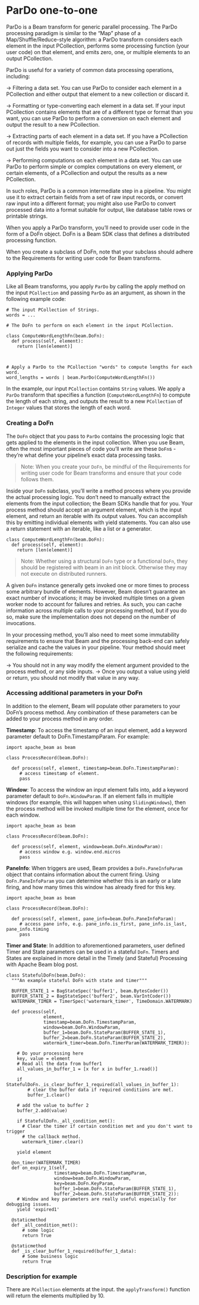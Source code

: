 <!--
Licensed under the Apache License, Version 2.0 (the "License");
you may not use this file except in compliance with the License.
You may obtain a copy of the License at
http://www.apache.org/licenses/LICENSE-2.0
Unless required by applicable law or agreed to in writing, software
distributed under the License is distributed on an "AS IS" BASIS,
WITHOUT WARRANTIES OR CONDITIONS OF ANY KIND, either express or implied.
See the License for the specific language governing permissions and
limitations under the License.
-->
# ParDo one-to-one

ParDo is a Beam transform for generic parallel processing. The ParDo processing paradigm is similar to the “Map” phase of a Map/Shuffle/Reduce-style algorithm: a ParDo transform considers each element in the input PCollection, performs some processing function (your user code) on that element, and emits zero, one, or multiple elements to an output PCollection.

ParDo is useful for a variety of common data processing operations, including:

&#8594; Filtering a data set. You can use ParDo to consider each element in a PCollection and either output that element to a new collection or discard it.

&#8594; Formatting or type-converting each element in a data set. If your input PCollection contains elements that are of a different type or format than you want, you can use ParDo to perform a conversion on each element and output the result to a new PCollection.

&#8594; Extracting parts of each element in a data set. If you have a PCollection of records with multiple fields, for example, you can use a ParDo to parse out just the fields you want to consider into a new PCollection.

&#8594; Performing computations on each element in a data set. You can use ParDo to perform simple or complex computations on every element, or certain elements, of a PCollection and output the results as a new PCollection.

In such roles, ParDo is a common intermediate step in a pipeline. You might use it to extract certain fields from a set of raw input records, or convert raw input into a different format; you might also use ParDo to convert processed data into a format suitable for output, like database table rows or printable strings.

When you apply a ParDo transform, you’ll need to provide user code in the form of a DoFn object. DoFn is a Beam SDK class that defines a distributed processing function.

When you create a subclass of DoFn, note that your subclass should adhere to the Requirements for writing user code for Beam transforms.


### Applying ParDo

Like all Beam transforms, you apply `ParDo` by calling the apply method on the input `PCollection` and passing `ParDo` as an argument, as shown in the following example code:

```
# The input PCollection of Strings.
words = ...

# The DoFn to perform on each element in the input PCollection.

class ComputeWordLengthFn(beam.DoFn):
  def process(self, element):
    return [len(element)]



# Apply a ParDo to the PCollection "words" to compute lengths for each word.
word_lengths = words | beam.ParDo(ComputeWordLengthFn())
```

In the example, our input `PCollection` contains `String` values. We apply a `ParDo` transform that specifies a function (`ComputeWordLengthFn`) to compute the length of each string, and outputs the result to a new `PCollection` of `Integer` values that stores the length of each word.

### Creating a DoFn

The `DoFn` object that you pass to `ParDo` contains the processing logic that gets applied to the elements in the input collection. When you use Beam, often the most important pieces of code you’ll write are these `DoFn`s - they’re what define your pipeline’s exact data processing tasks.

> Note: When you create your `DoFn`, be mindful of the Requirements for writing user code for Beam transforms and ensure that your code follows them.

Inside your `DoFn` subclass, you’ll write a method process where you provide the actual processing logic. You don’t need to manually extract the elements from the input collection; the Beam SDKs handle that for you. Your process method should accept an argument element, which is the input element, and return an iterable with its output values. You can accomplish this by emitting individual elements with yield statements. You can also use a return statement with an iterable, like a list or a generator.

```
class ComputeWordLengthFn(beam.DoFn):
  def process(self, element):
    return [len(element)]
```

> Note: Whether using a structural `DoFn` type or a functional `DoFn`, they should be registered with beam in an init block. Otherwise they may not execute on distributed runners.

A given `DoFn` instance generally gets invoked one or more times to process some arbitrary bundle of elements. However, Beam doesn’t guarantee an exact number of invocations; it may be invoked multiple times on a given worker node to account for failures and retries. As such, you can cache information across multiple calls to your processing method, but if you do so, make sure the implementation does not depend on the number of invocations.

In your processing method, you’ll also need to meet some immutability requirements to ensure that Beam and the processing back-end can safely serialize and cache the values in your pipeline. Your method should meet the following requirements:

&#8594; You should not in any way modify the element argument provided to the process method, or any side inputs.
&#8594; Once you output a value using yield or return, you should not modify that value in any way.

### Accessing additional parameters in your DoFn

In addition to the element, Beam will populate other parameters to your DoFn’s process method. Any combination of these parameters can be added to your process method in any order.

**Timestamp**: To access the timestamp of an input element, add a keyword parameter default to DoFn.TimestampParam. For example:

```
import apache_beam as beam

class ProcessRecord(beam.DoFn):

  def process(self, element, timestamp=beam.DoFn.TimestampParam):
     # access timestamp of element.
     pass
```

**Window**: To access the window an input element falls into, add a keyword parameter default to `DoFn.WindowParam`. If an element falls in multiple windows (for example, this will happen when using `SlidingWindows`), then the process method will be invoked multiple time for the element, once for each window.

```
import apache_beam as beam

class ProcessRecord(beam.DoFn):

  def process(self, element, window=beam.DoFn.WindowParam):
     # access window e.g. window.end.micros
     pass
```

**PaneInfo**: When triggers are used, Beam provides a `DoFn.PaneInfoParam` object that contains information about the current firing. Using `DoFn.PaneInfoParam` you can determine whether this is an early or a late firing, and how many times this window has already fired for this key.

```
import apache_beam as beam

class ProcessRecord(beam.DoFn):

  def process(self, element, pane_info=beam.DoFn.PaneInfoParam):
     # access pane info, e.g. pane_info.is_first, pane_info.is_last, pane_info.timing
     pass
```

**Timer and State**: In addition to aforementioned parameters, user defined Timer and State parameters can be used in a stateful `DoFn`. Timers and States are explained in more detail in the Timely (and Stateful) Processing with Apache Beam blog post.

```
class StatefulDoFn(beam.DoFn):
  """An example stateful DoFn with state and timer"""

  BUFFER_STATE_1 = BagStateSpec('buffer1', beam.BytesCoder())
  BUFFER_STATE_2 = BagStateSpec('buffer2', beam.VarIntCoder())
  WATERMARK_TIMER = TimerSpec('watermark_timer', TimeDomain.WATERMARK)

  def process(self,
              element,
              timestamp=beam.DoFn.TimestampParam,
              window=beam.DoFn.WindowParam,
              buffer_1=beam.DoFn.StateParam(BUFFER_STATE_1),
              buffer_2=beam.DoFn.StateParam(BUFFER_STATE_2),
              watermark_timer=beam.DoFn.TimerParam(WATERMARK_TIMER)):

    # Do your processing here
    key, value = element
    # Read all the data from buffer1
    all_values_in_buffer_1 = [x for x in buffer_1.read()]

    if StatefulDoFn._is_clear_buffer_1_required(all_values_in_buffer_1):
        # clear the buffer data if required conditions are met.
        buffer_1.clear()

    # add the value to buffer 2
    buffer_2.add(value)

    if StatefulDoFn._all_condition_met():
      # Clear the timer if certain condition met and you don't want to trigger
      # the callback method.
      watermark_timer.clear()

    yield element

  @on_timer(WATERMARK_TIMER)
  def on_expiry_1(self,
                  timestamp=beam.DoFn.TimestampParam,
                  window=beam.DoFn.WindowParam,
                  key=beam.DoFn.KeyParam,
                  buffer_1=beam.DoFn.StateParam(BUFFER_STATE_1),
                  buffer_2=beam.DoFn.StateParam(BUFFER_STATE_2)):
    # Window and key parameters are really useful especially for debugging issues.
    yield 'expired1'

  @staticmethod
  def _all_condition_met():
      # some logic
      return True

  @staticmethod
  def _is_clear_buffer_1_required(buffer_1_data):
      # Some business logic
      return True
```


### Description for example

There are `PCollection` elements at the input. the `applyTransform()` function will return the elements multiplied by 10.